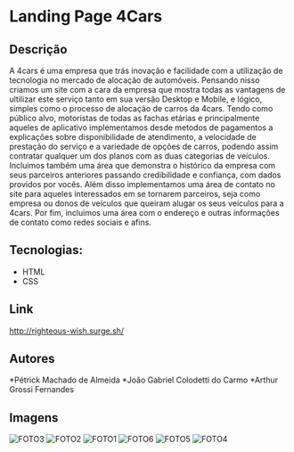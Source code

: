 # Landing Page 4Cars

## Descrição

A 4cars é uma empresa que trás inovação e facilidade com a utilização de tecnologia no mercado de alocação de automóveis. Pensando nisso criamos um site com a cara da empresa que
mostra todas as vantagens de ultilizar este serviço tanto em sua versão Desktop e Mobile, e lógico, simples como o processo de alocação de carros da 4cars. Tendo como público alvo, motoristas de todas as fachas etárias e principalmente aqueles de aplicativo implementamos desde metodos de pagamentos a explicações sobre disponibilidade de atendimento, a velocidade de prestação do serviço e a variedade de opções de carros, podendo assim contratar qualquer um dos planos com as duas categorias de veículos.
Incluimos também uma área que demonstra o histórico da empresa com seus parceiros anteriores passando credibilidade e confiança, com dados providos por vocês. 
Além disso implementamos uma área de contato no site para aqueles interessados em se tornarem parceiros, seja como empresa ou donos de veículos que queiram alugar os seus veículos para a 4cars. 
Por fim, incluimos uma área com o endereço e outras informações de contato como redes sociais e afins.

## Tecnologias:
- HTML
- CSS

## Link
<http://righteous-wish.surge.sh/>

## Autores 

*Pétrick Machado de Almeida 
*João Gabriel Colodetti do Carmo
*Arthur Grossi Fernandes 

## Imagens

![FOTO3](https://user-images.githubusercontent.com/22090173/172072123-3f56bd88-fc82-49e2-9dbd-d66267a7fa25.png)
![FOTO2](https://user-images.githubusercontent.com/22090173/172072125-b5a7411c-8884-439c-85c6-2d975248707b.png)
![FOTO1](https://user-images.githubusercontent.com/22090173/172072127-ec7d64a7-ad9b-413e-9816-9c0fd6588c56.png)
![FOTO6](https://user-images.githubusercontent.com/22090173/172072136-b5a1b8db-2f57-4b66-92b8-a975f5ea8921.png)
![FOTO5](https://user-images.githubusercontent.com/22090173/172072137-2d8f86c1-8ada-4fa1-9209-a6f65bfc3b9f.png)
![FOTO4](https://user-images.githubusercontent.com/22090173/172072138-907076c8-946a-48c9-95b7-7b7c7a018e51.png)
